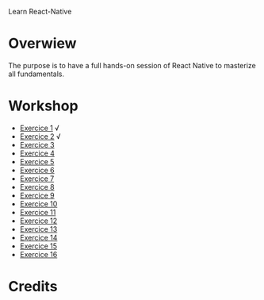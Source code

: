 Learn React-Native
# Overwiew 
The purpose is to have a full hands-on session of React Native to masterize all fundamentals.
# Workshop 

- [Exercice 1](exo-1/README.md) √
- [Exercice 2](exo-2/README.md) √
- [Exercice 3](exo-3/README.md)
- [Exercice 4](exo-4/README.md)
- [Exercice 5](exo-5/README.md)
- [Exercice 6](exo-6/README.md)
- [Exercice 7](exo-7/README.md)
- [Exercice 8](exo-8/README.md)
- [Exercice 9](exo-9/README.md)
- [Exercice 10](exo-10/README.md)
- [Exercice 11](exo-11/README.md)
- [Exercice 12](exo-12/README.md)
- [Exercice 13](exo-13/README.md)
- [Exercice 14](exo-14/README.md)
- [Exercice 15](exo-15/README.md)
- [Exercice 16](exo-16/README.md)

# Credits

